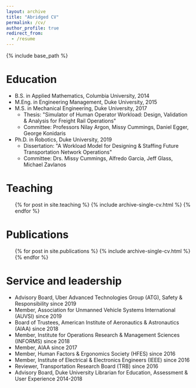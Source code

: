 ```yaml
---
layout: archive
title: "Abridged CV"
permalink: /cv/
author_profile: true
redirect_from:
  - /resume
---
```


{% include base_path %}

Education
======
* B.S. in Applied Mathematics, Columbia University, 2014
* M.Eng. in Engineering Management, Duke University, 2015
* M.S. in Mechanical Engineering, Duke University, 2017
  * Thesis: "Simulator of Human Operator Workload: Design, Validation & Analysis for Freight Rail Operations"
  * Committee: Professors Nilay Argon, Missy Cummings, Daniel Egger, George Konidaris
* Ph.D. in Robotics, Duke University, 2019
  * Dissertation: "A Workload Model for Designing & Staffing Future Transportation Network Operations"
  * Committee: Drs. Missy Cummings, Alfredo Garcia, Jeff Glass, Michael Zavlanos

Teaching
======
  <ul>{% for post in site.teaching %}
    {% include archive-single-cv.html %}
  {% endfor %}</ul>

Publications
======
  <ul>{% for post in site.publications %}
    {% include archive-single-cv.html %}
  {% endfor %}</ul>
    
Service and leadership
======
* Advisory Board, Uber Advanced Technologies Group (ATG), Safety & Responsibility since 2019
* Member, Association for Unmanned Vehicle Systems International (AUVSI) since 2019
* Board of Trustees, American Institute of Aeronautics & Astronautics (AIAA) since 2018
* Member, Institute for Operations Research & Management Sciences (INFORMS) since 2018
* Member, AIAA since 2017
* Member, Human Factors & Ergonomics Society (HFES) since 2016
* Member, Institute of Electrical & Electronics Engineers (IEEE) since 2016
* Reviewer, Transportation Research Board (TRB) since 2016
* Advisory Board, Duke University Librarian for Education, Assessment & User Experience 2014-2018
